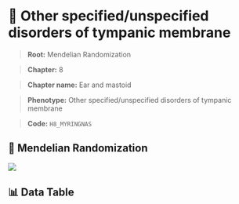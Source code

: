 # 🧪 Other specified/unspecified disorders of tympanic membrane

> **Root:** Mendelian Randomization

> **Chapter:** 8  

> **Chapter name:** Ear and mastoid

> **Phenotype:** Other specified/unspecified disorders of tympanic membrane  

> **Code:** `H8_MYRINGNAS`

## 🧬 Mendelian Randomization  

<img src="/MR/Figures/Forward/H8_MYRINGNAS.png"/>

## 📊 Data Table

<CsvTableMRF src="/MR/Data/Forward/H8_MYRINGNAS.csv"/>
